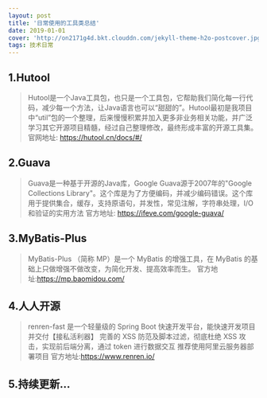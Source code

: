 ```yaml
---
layout: post
title: '日常使用的工具类总结'
date: 2019-01-01
cover: 'http://on2171g4d.bkt.clouddn.com/jekyll-theme-h2o-postcover.jpg'
tags: 技术日常
---
```


## 1.Hutool
> Hutool是一个Java工具包，也只是一个工具包，它帮助我们简化每一行代码，减少每一个方法，让Java语言也可以“甜甜的”。Hutool最初是我项目中“util”包的一个整理，后来慢慢积累并加入更多非业务相关功能，并广泛学习其它开源项目精髓，经过自己整理修改，最终形成丰富的开源工具集。
> 官网地址: https://hutool.cn/docs/#/

## 2.Guava
> Guava是一种基于开源的Java库，Google Guava源于2007年的"Google Collections Library"。这个库是为了方便编码，并减少编码错误。这个库用于提供集合，缓存，支持原语句，并发性，常见注解，字符串处理，I/O和验证的实用方法
> 官方地址: https://ifeve.com/google-guava/

## 3.MyBatis-Plus
> MyBatis-Plus （简称 MP）是一个 MyBatis 的增强工具，在 MyBatis 的基础上只做增强不做改变，为简化开发、提高效率而生。
> 官方地址:https://mp.baomidou.com/

## 4.人人开源
> renren-fast 是一个轻量级的 Spring Boot 快速开发平台，能快速开发项目并交付【接私活利器】 完善的 XSS 防范及脚本过滤，彻底杜绝 XSS 攻击，实现前后端分离，通过 token 进行数据交互 推荐使用阿里云服务器部署项目
> 官方地址:https://www.renren.io/

## 5.持续更新...
